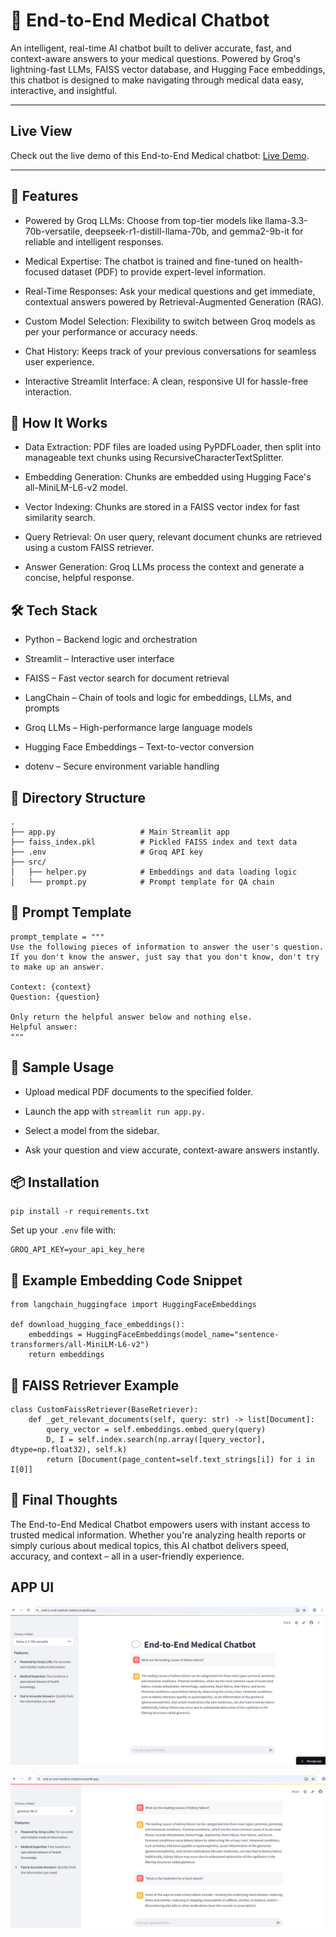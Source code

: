 # 💬 End-to-End Medical Chatbot

An intelligent, real-time AI chatbot built to deliver accurate, fast, and context-aware answers to your medical questions. Powered by Groq's lightning-fast LLMs, FAISS vector database, and Hugging Face embeddings, this chatbot is designed to make navigating through medical data easy, interactive, and insightful.

---

## Live View

Check out the live demo of this End-to-End Medical chatbot: [Live Demo](https://end-to-end-medical-chatbot.streamlit.app/).

---

## 🚀 Features

- Powered by Groq LLMs: Choose from top-tier models like llama-3.3-70b-versatile, deepseek-r1-distill-llama-70b, and gemma2-9b-it for reliable and intelligent responses.

- Medical Expertise: The chatbot is trained and fine-tuned on health-focused dataset (PDF) to provide expert-level information.

- Real-Time Responses: Ask your medical questions and get immediate, contextual answers powered by Retrieval-Augmented Generation (RAG).

- Custom Model Selection: Flexibility to switch between Groq models as per your performance or accuracy needs.

- Chat History: Keeps track of your previous conversations for seamless user experience.

- Interactive Streamlit Interface: A clean, responsive UI for hassle-free interaction.

## 🧠 How It Works

- Data Extraction: PDF files are loaded using PyPDFLoader, then split into manageable text chunks using RecursiveCharacterTextSplitter.

- Embedding Generation: Chunks are embedded using Hugging Face's all-MiniLM-L6-v2 model.

- Vector Indexing: Chunks are stored in a FAISS vector index for fast similarity search.

- Query Retrieval: On user query, relevant document chunks are retrieved using a custom FAISS retriever.

- Answer Generation: Groq LLMs process the context and generate a concise, helpful response.

## 🛠️ Tech Stack

- Python – Backend logic and orchestration

- Streamlit – Interactive user interface

- FAISS – Fast vector search for document retrieval

- LangChain – Chain of tools and logic for embeddings, LLMs, and prompts

- Groq LLMs – High-performance large language models

- Hugging Face Embeddings – Text-to-vector conversion

- dotenv – Secure environment variable handling

## 📁 Directory Structure

```
.
├── app.py                   # Main Streamlit app
├── faiss_index.pkl          # Pickled FAISS index and text data
├── .env                     # Groq API key
├── src/
│   ├── helper.py            # Embeddings and data loading logic
│   └── prompt.py            # Prompt template for QA chain
```

## 📝 Prompt Template

```
prompt_template = """
Use the following pieces of information to answer the user's question.
If you don't know the answer, just say that you don't know, don't try to make up an answer.

Context: {context}
Question: {question}

Only return the helpful answer below and nothing else.
Helpful answer:
"""
```

## 🧪 Sample Usage

- Upload medical PDF documents to the specified folder.

- Launch the app with ``` streamlit run app.py. ```

- Select a model from the sidebar.

- Ask your question and view accurate, context-aware answers instantly.

## 📦 Installation

```
pip install -r requirements.txt
```

Set up your ```.env``` file with:
```
GROQ_API_KEY=your_api_key_here
```

## 🧠 Example Embedding Code Snippet

```
from langchain_huggingface import HuggingFaceEmbeddings

def download_hugging_face_embeddings():
    embeddings = HuggingFaceEmbeddings(model_name="sentence-transformers/all-MiniLM-L6-v2")
    return embeddings
```

## 🧲 FAISS Retriever Example

```
class CustomFaissRetriever(BaseRetriever):
    def _get_relevant_documents(self, query: str) -> list[Document]:
        query_vector = self.embeddings.embed_query(query)
        D, I = self.index.search(np.array([query_vector], dtype=np.float32), self.k)
        return [Document(page_content=self.text_strings[i]) for i in I[0]]
```

## 📣 Final Thoughts

The End-to-End Medical Chatbot empowers users with instant access to trusted medical information. Whether you're analyzing health reports or simply curious about medical topics, this AI chatbot delivers speed, accuracy, and context – all in a user-friendly experience.

## APP UI

![pic1](https://github.com/shibbir-ahmad24/End-to-End-Medical-Chatbot/blob/main/Figures/pic1.png)

![pic2](https://github.com/shibbir-ahmad24/End-to-End-Medical-Chatbot/blob/main/Figures/pic2.png)




